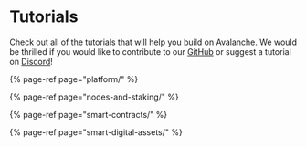 # Tutorials

Check out all of the tutorials that will help you build on Avalanche. We would be thrilled if you would like to contribute to our [GitHub](https://github.com/ava-labs) or suggest a tutorial on [Discord](https://chat.avax.network)!

{% page-ref page="platform/" %}

{% page-ref page="nodes-and-staking/" %}

{% page-ref page="smart-contracts/" %}

{% page-ref page="smart-digital-assets/" %}



